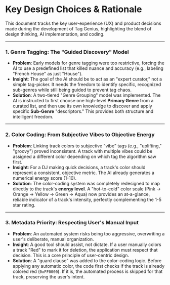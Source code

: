 # Key Design Choices & Rationale

This document tracks the key user-experience (UX) and product decisions made during the development of Tag Genius, highlighting the blend of design thinking, AI implementation, and coding.

---
### **1. Genre Tagging: The "Guided Discovery" Model**

* **Problem**: Early models for genre tagging were too restrictive, forcing the AI to use a predefined list that killed nuance and accuracy (e.g., labeling "French House" as just "House").
* **Insight**: The goal of the AI should be to act as an "expert curator," not a simple tag-picker. It needs the freedom to identify specific, recognized sub-genres while still being guided to prevent tag chaos.
* **Solution**: A two-tiered "Genre Grouping" model was implemented. The AI is instructed to first choose one high-level **Primary Genre** from a curated list, and then use its own knowledge to discover and apply specific **Sub-Genre** "descriptors." This provides both structure and intelligent freedom.

---
### **2. Color Coding: From Subjective Vibes to Objective Energy**

* **Problem**: Linking track colors to subjective "vibe" tags (e.g., "uplifting," "groovy") proved inconsistent. A track with multiple vibes could be assigned a different color depending on which tag the algorithm saw first.
* **Insight**: For a DJ making quick decisions, a track's color should represent a consistent, objective metric. The AI already generates a numerical energy score (1-10).
* **Solution**: The color-coding system was completely redesigned to map directly to the track's **energy level**. A "hot-to-cold" color scale (Pink → Orange → Yellow → Green → Aqua) now provides an at-a-glance, reliable indicator of a track's intensity, perfectly complementing the 1-5 star rating.

---
### **3. Metadata Priority: Respecting User's Manual Input**

* **Problem**: An automated system risks being too aggressive, overwriting a user's deliberate, manual organization.
* **Insight**: A good tool should assist, not dictate. If a user manually colors a track "Red" to mark it for deletion, the application must respect that decision. This is a core principle of user-centric design.
* **Solution**: A "guard clause" was added to the color-coding logic. Before applying any automatic color, the code first checks if the track is already colored red (`0xFF0000`). If it is, the automated process is skipped for that track, preserving the user's intent.